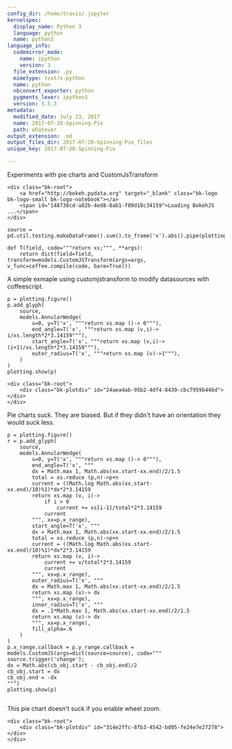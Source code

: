 ```yaml
---
config_dir: /home/travis/.jupyter
kernelspec:
  display_name: Python 3
  language: python
  name: python3
language_info:
  codemirror_mode:
    name: ipython
    version: 3
  file_extension: .py
  mimetype: text/x-python
  name: python
  nbconvert_exporter: python
  pygments_lexer: ipython3
  version: 3.5.3
metadata:
  modified_date: July 23, 2017
  name: 2017-07-20-Spinning-Pie
  path: whatever
output_extension: .md
output_files_dir: 2017-07-20-Spinning-Pie_files
unique_key: 2017-07-20-Spinning-Pie

---
```


Experiments with pie charts and CustomJsTransform


<div class="output_html rendered_html output_subarea ">

    <div class="bk-root">
        <a href="http://bokeh.pydata.org" target="_blank" class="bk-logo bk-logo-small bk-logo-notebook"></a>
        <span id="148730cd-a82b-4ed8-8ab1-f09d18c34159">Loading BokehJS ...</span>
    </div>
</div>



<div id="8e01a6b9-e6c0-4751-b99b-c13d19644ae7"></div>
<div class="output_subarea output_javascript ">
<script type="text/javascript">
var element = $('#8e01a6b9-e6c0-4751-b99b-c13d19644ae7');

(function(global) {
  function now() {
    return new Date();
  }

  var force = true;

  if (typeof (window._bokeh_onload_callbacks) === "undefined" || force === true) {
    window._bokeh_onload_callbacks = [];
    window._bokeh_is_loading = undefined;
  }


  
  if (typeof (window._bokeh_timeout) === "undefined" || force === true) {
    window._bokeh_timeout = Date.now() + 5000;
    window._bokeh_failed_load = false;
  }

  var NB_LOAD_WARNING = {'data': {'text/html':
     "<div style='background-color: #fdd'>\n"+
     "<p>\n"+
     "BokehJS does not appear to have successfully loaded. If loading BokehJS from CDN, this \n"+
     "may be due to a slow or bad network connection. Possible fixes:\n"+
     "</p>\n"+
     "<ul>\n"+
     "<li>re-rerun `output_notebook()` to attempt to load from CDN again, or</li>\n"+
     "<li>use INLINE resources instead, as so:</li>\n"+
     "</ul>\n"+
     "<code>\n"+
     "from bokeh.resources import INLINE\n"+
     "output_notebook(resources=INLINE)\n"+
     "</code>\n"+
     "</div>"}};

  function display_loaded() {
    if (window.Bokeh !== undefined) {
      var el = document.getElementById("148730cd-a82b-4ed8-8ab1-f09d18c34159");
      el.textContent = "BokehJS " + Bokeh.version + " successfully loaded.";
    } else if (Date.now() < window._bokeh_timeout) {
      setTimeout(display_loaded, 100)
    }
  }

  function run_callbacks() {
    window._bokeh_onload_callbacks.forEach(function(callback) { callback() });
    delete window._bokeh_onload_callbacks
    console.info("Bokeh: all callbacks have finished");
  }

  function load_libs(js_urls, callback) {
    window._bokeh_onload_callbacks.push(callback);
    if (window._bokeh_is_loading > 0) {
      console.log("Bokeh: BokehJS is being loaded, scheduling callback at", now());
      return null;
    }
    if (js_urls == null || js_urls.length === 0) {
      run_callbacks();
      return null;
    }
    console.log("Bokeh: BokehJS not loaded, scheduling load and callback at", now());
    window._bokeh_is_loading = js_urls.length;
    for (var i = 0; i < js_urls.length; i++) {
      var url = js_urls[i];
      var s = document.createElement('script');
      s.src = url;
      s.async = false;
      s.onreadystatechange = s.onload = function() {
        window._bokeh_is_loading--;
        if (window._bokeh_is_loading === 0) {
          console.log("Bokeh: all BokehJS libraries loaded");
          run_callbacks()
        }
      };
      s.onerror = function() {
        console.warn("failed to load library " + url);
      };
      console.log("Bokeh: injecting script tag for BokehJS library: ", url);
      document.getElementsByTagName("head")[0].appendChild(s);
    }
  };var element = document.getElementById("148730cd-a82b-4ed8-8ab1-f09d18c34159");
  if (element == null) {
    console.log("Bokeh: ERROR: autoload.js configured with elementid '148730cd-a82b-4ed8-8ab1-f09d18c34159' but no matching script tag was found. ")
    return false;
  }

  var js_urls = ["https://cdn.pydata.org/bokeh/release/bokeh-0.12.5.min.js", "https://cdn.pydata.org/bokeh/release/bokeh-widgets-0.12.5.min.js"];

  var inline_js = [
    function(Bokeh) {
      Bokeh.set_log_level("info");
    },
    
    function(Bokeh) {
      
    },
    
    function(Bokeh) {
      
      document.getElementById("148730cd-a82b-4ed8-8ab1-f09d18c34159").textContent = "BokehJS is loading...";
    },
    function(Bokeh) {
      console.log("Bokeh: injecting CSS: https://cdn.pydata.org/bokeh/release/bokeh-0.12.5.min.css");
      Bokeh.embed.inject_css("https://cdn.pydata.org/bokeh/release/bokeh-0.12.5.min.css");
      console.log("Bokeh: injecting CSS: https://cdn.pydata.org/bokeh/release/bokeh-widgets-0.12.5.min.css");
      Bokeh.embed.inject_css("https://cdn.pydata.org/bokeh/release/bokeh-widgets-0.12.5.min.css");
    }
  ];

  function run_inline_js() {
    
    if ((window.Bokeh !== undefined) || (force === true)) {
      for (var i = 0; i < inline_js.length; i++) {
        inline_js[i](window.Bokeh);
      }if (force === true) {
        display_loaded();
      }} else if (Date.now() < window._bokeh_timeout) {
      setTimeout(run_inline_js, 100);
    } else if (!window._bokeh_failed_load) {
      console.log("Bokeh: BokehJS failed to load within specified timeout.");
      window._bokeh_failed_load = true;
    } else if (force !== true) {
      var cell = $(document.getElementById("148730cd-a82b-4ed8-8ab1-f09d18c34159")).parents('.cell').data().cell;
      cell.output_area.append_execute_result(NB_LOAD_WARNING)
    }

  }

  if (window._bokeh_is_loading === 0) {
    console.log("Bokeh: BokehJS loaded, going straight to plotting");
    run_inline_js();
  } else {
    load_libs(js_urls, function() {
      console.log("Bokeh: BokehJS plotting callback run at", now());
      run_inline_js();
    });
  }
}(this));
</script>
</div>


<div class="output_markdown rendered_html output_subarea ">

<pre><code>source = pd.util.testing.makeDataFrame().sum().to_frame('x').abs().pipe(plotting.ColumnDataSource)</code></pre>

</div>


<div class="output_markdown rendered_html output_subarea ">

<pre><code>def T(field, code="""return xs;""", **args):
    return dict(field=field, transform=models.CustomJSTransform(args=args, v_func=coffee.compile(code, bare=True)))</code></pre>

</div>


<div class="output_markdown rendered_html output_subarea ">
<p>A simple exmaple using customjstransform to modify datasources with coffeescript.</p>

<pre><code>p = plotting.figure()
p.add_glyph(
    source, 
    models.AnnularWedge(
        x=0, y=T('x', """return xs.map ()-&gt; 0"""),
        end_angle=T('x', """return xs.map (v,i)-&gt; i/xs.length*2*3.14159"""),
        start_angle=T('x', """return xs.map (v,i)-&gt; (i+1)/xs.length*2*3.14159"""),
        outer_radius=T('x', """return xs.map (v)-&gt;1"""),
    )
)
plotting.show(p)</code></pre>

</div>

<div class="output_html rendered_html output_subarea ">


    <div class="bk-root">
        <div class="bk-plotdiv" id="24aea4ab-95b2-4df4-8439-cbc7959b446d"></div>
    </div>
<script type="text/javascript">
  
  (function(global) {
    function now() {
      return new Date();
    }
  
    var force = false;
  
    if (typeof (window._bokeh_onload_callbacks) === "undefined" || force === true) {
      window._bokeh_onload_callbacks = [];
      window._bokeh_is_loading = undefined;
    }
  
  
    
    if (typeof (window._bokeh_timeout) === "undefined" || force === true) {
      window._bokeh_timeout = Date.now() + 0;
      window._bokeh_failed_load = false;
    }
  
    var NB_LOAD_WARNING = {'data': {'text/html':
       "<div style='background-color: #fdd'>\n"+
       "<p>\n"+
       "BokehJS does not appear to have successfully loaded. If loading BokehJS from CDN, this \n"+
       "may be due to a slow or bad network connection. Possible fixes:\n"+
       "</p>\n"+
       "<ul>\n"+
       "<li>re-rerun `output_notebook()` to attempt to load from CDN again, or</li>\n"+
       "<li>use INLINE resources instead, as so:</li>\n"+
       "</ul>\n"+
       "<code>\n"+
       "from bokeh.resources import INLINE\n"+
       "output_notebook(resources=INLINE)\n"+
       "</code>\n"+
       "</div>"}};
  
    function display_loaded() {
      if (window.Bokeh !== undefined) {
        var el = document.getElementById("24aea4ab-95b2-4df4-8439-cbc7959b446d");
        el.textContent = "BokehJS " + Bokeh.version + " successfully loaded.";
      } else if (Date.now() < window._bokeh_timeout) {
        setTimeout(display_loaded, 100)
      }
    }
  
    function run_callbacks() {
      window._bokeh_onload_callbacks.forEach(function(callback) { callback() });
      delete window._bokeh_onload_callbacks
      console.info("Bokeh: all callbacks have finished");
    }
  
    function load_libs(js_urls, callback) {
      window._bokeh_onload_callbacks.push(callback);
      if (window._bokeh_is_loading > 0) {
        console.log("Bokeh: BokehJS is being loaded, scheduling callback at", now());
        return null;
      }
      if (js_urls == null || js_urls.length === 0) {
        run_callbacks();
        return null;
      }
      console.log("Bokeh: BokehJS not loaded, scheduling load and callback at", now());
      window._bokeh_is_loading = js_urls.length;
      for (var i = 0; i < js_urls.length; i++) {
        var url = js_urls[i];
        var s = document.createElement('script');
        s.src = url;
        s.async = false;
        s.onreadystatechange = s.onload = function() {
          window._bokeh_is_loading--;
          if (window._bokeh_is_loading === 0) {
            console.log("Bokeh: all BokehJS libraries loaded");
            run_callbacks()
          }
        };
        s.onerror = function() {
          console.warn("failed to load library " + url);
        };
        console.log("Bokeh: injecting script tag for BokehJS library: ", url);
        document.getElementsByTagName("head")[0].appendChild(s);
      }
    };var element = document.getElementById("24aea4ab-95b2-4df4-8439-cbc7959b446d");
    if (element == null) {
      console.log("Bokeh: ERROR: autoload.js configured with elementid '24aea4ab-95b2-4df4-8439-cbc7959b446d' but no matching script tag was found. ")
      return false;
    }
  
    var js_urls = [];
  
    var inline_js = [
      function(Bokeh) {
        (function() {
          var fn = function() {
            var docs_json = {"59d283a5-8dee-407e-89cd-abf2941518e5":{"roots":{"references":[{"attributes":{"formatter":{"id":"9a0f71c0-5cee-4e9d-a4cd-244e9e4e3537","type":"BasicTickFormatter"},"plot":{"id":"9cd411b6-7096-4a05-ad1d-15c951907262","subtype":"Figure","type":"Plot"},"ticker":{"id":"fede1073-7f2a-4577-b811-c859b4544748","type":"BasicTicker"}},"id":"de329a51-093f-4226-951e-30334680ada1","type":"LinearAxis"},{"attributes":{"plot":{"id":"9cd411b6-7096-4a05-ad1d-15c951907262","subtype":"Figure","type":"Plot"}},"id":"dbdbe08d-a7a4-40f2-bb76-0b4b99b89ca5","type":"ResetTool"},{"attributes":{"plot":null,"text":""},"id":"a59bbff8-3c41-41a0-a3b5-4bbf148f9a18","type":"Title"},{"attributes":{"formatter":{"id":"76ccf9a1-a3b8-4ee2-b459-3bdd3b7bb0cd","type":"BasicTickFormatter"},"plot":{"id":"9cd411b6-7096-4a05-ad1d-15c951907262","subtype":"Figure","type":"Plot"},"ticker":{"id":"c108ccb1-d16c-4951-a50d-e18b417aa0e9","type":"BasicTicker"}},"id":"936c81a5-8cd0-4e66-b659-8f04fb30278c","type":"LinearAxis"},{"attributes":{"v_func":"// Generated by CoffeeScript 1.11.1\nreturn xs.map(function() {\n  return 0;\n});\n"},"id":"b1025dba-4acc-4d5d-8471-a47ab6c459e7","type":"CustomJSTransform"},{"attributes":{"overlay":{"id":"92c44068-b4a1-4882-b3c0-04e701fdafaf","type":"BoxAnnotation"},"plot":{"id":"9cd411b6-7096-4a05-ad1d-15c951907262","subtype":"Figure","type":"Plot"}},"id":"b343dd8b-6371-4115-8bcf-36941f1d6308","type":"BoxZoomTool"},{"attributes":{"plot":{"id":"9cd411b6-7096-4a05-ad1d-15c951907262","subtype":"Figure","type":"Plot"},"ticker":{"id":"c108ccb1-d16c-4951-a50d-e18b417aa0e9","type":"BasicTicker"}},"id":"6020079a-3bdd-48f7-ace3-33f9d4595c99","type":"Grid"},{"attributes":{},"id":"76ccf9a1-a3b8-4ee2-b459-3bdd3b7bb0cd","type":"BasicTickFormatter"},{"attributes":{"plot":{"id":"9cd411b6-7096-4a05-ad1d-15c951907262","subtype":"Figure","type":"Plot"}},"id":"24e63a5f-09e4-4457-865d-82f257ccc27d","type":"HelpTool"},{"attributes":{"v_func":"// Generated by CoffeeScript 1.11.1\nreturn xs.map(function(v, i) {\n  return i / xs.length * 2 * 3.14159;\n});\n"},"id":"583f3610-0ee4-4f84-927e-9477f013b5bc","type":"CustomJSTransform"},{"attributes":{"plot":{"id":"9cd411b6-7096-4a05-ad1d-15c951907262","subtype":"Figure","type":"Plot"}},"id":"b0db882b-484a-4fe8-b722-f4c6f1db47cc","type":"WheelZoomTool"},{"attributes":{"v_func":"// Generated by CoffeeScript 1.11.1\nreturn xs.map(function(v) {\n  return 1;\n});\n"},"id":"3010075e-8c2d-4fde-9c6c-598c392d876e","type":"CustomJSTransform"},{"attributes":{"callback":null},"id":"dfb08da9-5b67-4bc1-a2f5-bbd8d9c41352","type":"DataRange1d"},{"attributes":{"end_angle":{"field":"x","transform":{"id":"583f3610-0ee4-4f84-927e-9477f013b5bc","type":"CustomJSTransform"},"units":"rad"},"outer_radius":{"field":"x","transform":{"id":"3010075e-8c2d-4fde-9c6c-598c392d876e","type":"CustomJSTransform"},"units":"data"},"start_angle":{"field":"x","transform":{"id":"0129e98a-67a5-4cb5-91d2-4f3e07756ee3","type":"CustomJSTransform"},"units":"rad"},"x":{"value":0},"y":{"field":"x","transform":{"id":"b1025dba-4acc-4d5d-8471-a47ab6c459e7","type":"CustomJSTransform"}}},"id":"a267b10f-c137-46a8-8892-6ea2c9620186","type":"AnnularWedge"},{"attributes":{},"id":"63f2da54-79b0-4b48-af8c-8c93d1d87cfc","type":"ToolEvents"},{"attributes":{"plot":{"id":"9cd411b6-7096-4a05-ad1d-15c951907262","subtype":"Figure","type":"Plot"}},"id":"de583ec1-0592-425a-9cbb-d84d518a4060","type":"PanTool"},{"attributes":{"callback":null,"column_names":["index","x"],"data":{"index":["A","B","C","D"],"x":{"__ndarray__":"CZvmXcQ/G0B2K7Sdw3/TP+C/BCg/HwZAaN4gO4D3IEA=","dtype":"float64","shape":[4]}}},"id":"22d3e580-7e4d-4748-8013-f9bcd750130f","type":"ColumnDataSource"},{"attributes":{},"id":"fede1073-7f2a-4577-b811-c859b4544748","type":"BasicTicker"},{"attributes":{"plot":{"id":"9cd411b6-7096-4a05-ad1d-15c951907262","subtype":"Figure","type":"Plot"}},"id":"5055e67d-1763-4648-9273-8f5eeace8eef","type":"SaveTool"},{"attributes":{"active_drag":"auto","active_scroll":"auto","active_tap":"auto","tools":[{"id":"de583ec1-0592-425a-9cbb-d84d518a4060","type":"PanTool"},{"id":"b0db882b-484a-4fe8-b722-f4c6f1db47cc","type":"WheelZoomTool"},{"id":"b343dd8b-6371-4115-8bcf-36941f1d6308","type":"BoxZoomTool"},{"id":"5055e67d-1763-4648-9273-8f5eeace8eef","type":"SaveTool"},{"id":"dbdbe08d-a7a4-40f2-bb76-0b4b99b89ca5","type":"ResetTool"},{"id":"24e63a5f-09e4-4457-865d-82f257ccc27d","type":"HelpTool"}]},"id":"2bf00162-96d5-4f0b-8877-1356c6e5792c","type":"Toolbar"},{"attributes":{},"id":"c108ccb1-d16c-4951-a50d-e18b417aa0e9","type":"BasicTicker"},{"attributes":{"below":[{"id":"936c81a5-8cd0-4e66-b659-8f04fb30278c","type":"LinearAxis"}],"left":[{"id":"de329a51-093f-4226-951e-30334680ada1","type":"LinearAxis"}],"renderers":[{"id":"936c81a5-8cd0-4e66-b659-8f04fb30278c","type":"LinearAxis"},{"id":"6020079a-3bdd-48f7-ace3-33f9d4595c99","type":"Grid"},{"id":"de329a51-093f-4226-951e-30334680ada1","type":"LinearAxis"},{"id":"5f17b369-6f66-41f1-b2b1-3c9f8e551ebc","type":"Grid"},{"id":"92c44068-b4a1-4882-b3c0-04e701fdafaf","type":"BoxAnnotation"},{"id":"c416e616-01f2-4d30-9fcc-a3e65bd82dfb","type":"GlyphRenderer"}],"title":{"id":"a59bbff8-3c41-41a0-a3b5-4bbf148f9a18","type":"Title"},"tool_events":{"id":"63f2da54-79b0-4b48-af8c-8c93d1d87cfc","type":"ToolEvents"},"toolbar":{"id":"2bf00162-96d5-4f0b-8877-1356c6e5792c","type":"Toolbar"},"x_range":{"id":"dfb08da9-5b67-4bc1-a2f5-bbd8d9c41352","type":"DataRange1d"},"y_range":{"id":"97fb58f3-d29e-46d2-a54a-3d99344160d7","type":"DataRange1d"}},"id":"9cd411b6-7096-4a05-ad1d-15c951907262","subtype":"Figure","type":"Plot"},{"attributes":{"callback":null},"id":"97fb58f3-d29e-46d2-a54a-3d99344160d7","type":"DataRange1d"},{"attributes":{"data_source":{"id":"22d3e580-7e4d-4748-8013-f9bcd750130f","type":"ColumnDataSource"},"glyph":{"id":"a267b10f-c137-46a8-8892-6ea2c9620186","type":"AnnularWedge"},"hover_glyph":null,"muted_glyph":null},"id":"c416e616-01f2-4d30-9fcc-a3e65bd82dfb","type":"GlyphRenderer"},{"attributes":{"v_func":"// Generated by CoffeeScript 1.11.1\nreturn xs.map(function(v, i) {\n  return (i + 1) / xs.length * 2 * 3.14159;\n});\n"},"id":"0129e98a-67a5-4cb5-91d2-4f3e07756ee3","type":"CustomJSTransform"},{"attributes":{"dimension":1,"plot":{"id":"9cd411b6-7096-4a05-ad1d-15c951907262","subtype":"Figure","type":"Plot"},"ticker":{"id":"fede1073-7f2a-4577-b811-c859b4544748","type":"BasicTicker"}},"id":"5f17b369-6f66-41f1-b2b1-3c9f8e551ebc","type":"Grid"},{"attributes":{"bottom_units":"screen","fill_alpha":{"value":0.5},"fill_color":{"value":"lightgrey"},"left_units":"screen","level":"overlay","line_alpha":{"value":1.0},"line_color":{"value":"black"},"line_dash":[4,4],"line_width":{"value":2},"plot":null,"render_mode":"css","right_units":"screen","top_units":"screen"},"id":"92c44068-b4a1-4882-b3c0-04e701fdafaf","type":"BoxAnnotation"},{"attributes":{},"id":"9a0f71c0-5cee-4e9d-a4cd-244e9e4e3537","type":"BasicTickFormatter"}],"root_ids":["9cd411b6-7096-4a05-ad1d-15c951907262"]},"title":"Bokeh Application","version":"0.12.5"}};
            var render_items = [{"docid":"59d283a5-8dee-407e-89cd-abf2941518e5","elementid":"24aea4ab-95b2-4df4-8439-cbc7959b446d","modelid":"9cd411b6-7096-4a05-ad1d-15c951907262"}];
            
            Bokeh.embed.embed_items(docs_json, render_items);
          };
          if (document.readyState != "loading") fn();
          else document.addEventListener("DOMContentLoaded", fn);
        })();
      },
      function(Bokeh) {
      }
    ];
  
    function run_inline_js() {
      
      if ((window.Bokeh !== undefined) || (force === true)) {
        for (var i = 0; i < inline_js.length; i++) {
          inline_js[i](window.Bokeh);
        }if (force === true) {
          display_loaded();
        }} else if (Date.now() < window._bokeh_timeout) {
        setTimeout(run_inline_js, 100);
      } else if (!window._bokeh_failed_load) {
        console.log("Bokeh: BokehJS failed to load within specified timeout.");
        window._bokeh_failed_load = true;
      } else if (force !== true) {
        var cell = $(document.getElementById("24aea4ab-95b2-4df4-8439-cbc7959b446d")).parents('.cell').data().cell;
        cell.output_area.append_execute_result(NB_LOAD_WARNING)
      }
  
    }
  
    if (window._bokeh_is_loading === 0) {
      console.log("Bokeh: BokehJS loaded, going straight to plotting");
      run_inline_js();
    } else {
      load_libs(js_urls, function() {
        console.log("Bokeh: BokehJS plotting callback run at", now());
        run_inline_js();
      });
    }
  }(this));
</script>
</div>


<div class="output_markdown rendered_html output_subarea ">
<p>Pie charts suck.  They are biased.  But if they didn't have an orientation they would suck less.</p>

<pre><code>p = plotting.figure()
r = p.add_glyph(
    source, 
    models.AnnularWedge(
        x=0, y=T('x', """return xs.map ()-&gt; 0"""),
        end_angle=T('x', """
        dx = Math.max 1, Math.abs(xx.start-xx.end)/2/1.5
        total = xs.reduce (p,n)-&gt;p+n
        current = ((Math.log Math.abs(xx.start-xx.end)/10)%1)*dx*2*3.14159            
        return xs.map (v, i)-&gt; 
            if i &gt; 0
                current += xs[i-1]/total*2*3.14159
            current
        """, xx=p.x_range),
        start_angle=T('x', """
        dx = Math.max 1, Math.abs(xx.start-xx.end)/2/1.5
        total = xs.reduce (p,n)-&gt;p+n
        current = ((Math.log Math.abs(xx.start-xx.end)/10)%1)*dx*2*3.14159
        return xs.map (v, i)-&gt; 
            current += v/total*2*3.14159 
            current
        """, xx=p.x_range),
        outer_radius=T('x', """
        dx = Math.max 1, Math.abs(xx.start-xx.end)/2/1.5
        return xs.map (v)-&gt; dx
        """, xx=p.x_range),
        inner_radius=T('x', """
        dx = .1*Math.max 1, Math.abs(xx.start-xx.end)/2/1.5
        return xs.map (v)-&gt; dx
        """, xx=p.x_range),
        fill_alpha=.6
    )
)
p.x_range.callback = p.y_range.callback = models.CustomJS(args=dict(source=source), code="""
source.trigger('change');
dx = Math.abs(cb_obj.start - cb_obj.end)/2
cb_obj.start = dx
cb_obj.end = -dx
""")
plotting.show(p)

</code></pre>
<p>This pie chart doesn't suck if you enable wheel zoom.</p>

</div>

<div class="output_html rendered_html output_subarea ">


    <div class="bk-root">
        <div class="bk-plotdiv" id="314e2ffc-8fb3-4542-bd05-fe24e7e27278"></div>
    </div>
<script type="text/javascript">
  
  (function(global) {
    function now() {
      return new Date();
    }
  
    var force = false;
  
    if (typeof (window._bokeh_onload_callbacks) === "undefined" || force === true) {
      window._bokeh_onload_callbacks = [];
      window._bokeh_is_loading = undefined;
    }
  
  
    
    if (typeof (window._bokeh_timeout) === "undefined" || force === true) {
      window._bokeh_timeout = Date.now() + 0;
      window._bokeh_failed_load = false;
    }
  
    var NB_LOAD_WARNING = {'data': {'text/html':
       "<div style='background-color: #fdd'>\n"+
       "<p>\n"+
       "BokehJS does not appear to have successfully loaded. If loading BokehJS from CDN, this \n"+
       "may be due to a slow or bad network connection. Possible fixes:\n"+
       "</p>\n"+
       "<ul>\n"+
       "<li>re-rerun `output_notebook()` to attempt to load from CDN again, or</li>\n"+
       "<li>use INLINE resources instead, as so:</li>\n"+
       "</ul>\n"+
       "<code>\n"+
       "from bokeh.resources import INLINE\n"+
       "output_notebook(resources=INLINE)\n"+
       "</code>\n"+
       "</div>"}};
  
    function display_loaded() {
      if (window.Bokeh !== undefined) {
        var el = document.getElementById("314e2ffc-8fb3-4542-bd05-fe24e7e27278");
        el.textContent = "BokehJS " + Bokeh.version + " successfully loaded.";
      } else if (Date.now() < window._bokeh_timeout) {
        setTimeout(display_loaded, 100)
      }
    }
  
    function run_callbacks() {
      window._bokeh_onload_callbacks.forEach(function(callback) { callback() });
      delete window._bokeh_onload_callbacks
      console.info("Bokeh: all callbacks have finished");
    }
  
    function load_libs(js_urls, callback) {
      window._bokeh_onload_callbacks.push(callback);
      if (window._bokeh_is_loading > 0) {
        console.log("Bokeh: BokehJS is being loaded, scheduling callback at", now());
        return null;
      }
      if (js_urls == null || js_urls.length === 0) {
        run_callbacks();
        return null;
      }
      console.log("Bokeh: BokehJS not loaded, scheduling load and callback at", now());
      window._bokeh_is_loading = js_urls.length;
      for (var i = 0; i < js_urls.length; i++) {
        var url = js_urls[i];
        var s = document.createElement('script');
        s.src = url;
        s.async = false;
        s.onreadystatechange = s.onload = function() {
          window._bokeh_is_loading--;
          if (window._bokeh_is_loading === 0) {
            console.log("Bokeh: all BokehJS libraries loaded");
            run_callbacks()
          }
        };
        s.onerror = function() {
          console.warn("failed to load library " + url);
        };
        console.log("Bokeh: injecting script tag for BokehJS library: ", url);
        document.getElementsByTagName("head")[0].appendChild(s);
      }
    };var element = document.getElementById("314e2ffc-8fb3-4542-bd05-fe24e7e27278");
    if (element == null) {
      console.log("Bokeh: ERROR: autoload.js configured with elementid '314e2ffc-8fb3-4542-bd05-fe24e7e27278' but no matching script tag was found. ")
      return false;
    }
  
    var js_urls = [];
  
    var inline_js = [
      function(Bokeh) {
        (function() {
          var fn = function() {
            var docs_json = {"84ff5251-32b6-4977-986d-dab4e81c9221":{"roots":{"references":[{"attributes":{"callback":{"id":"d3603b53-4516-4f67-b12e-fc14a475bdd5","type":"CustomJS"}},"id":"15a69148-3817-417b-a608-212a9edb408f","type":"DataRange1d"},{"attributes":{"plot":{"id":"4c3a1e90-f2f8-45c9-9187-6a957c12bc2d","subtype":"Figure","type":"Plot"},"ticker":{"id":"e5cac4d4-269b-44c3-83b9-7e576ee53ebd","type":"BasicTicker"}},"id":"38701d76-ae17-4e7a-9dad-6f559598324c","type":"Grid"},{"attributes":{"below":[{"id":"92e5c49e-ee26-4e33-9433-768fc654dd03","type":"LinearAxis"}],"left":[{"id":"17d1df54-27c0-474d-9ef1-85885ed25223","type":"LinearAxis"}],"renderers":[{"id":"92e5c49e-ee26-4e33-9433-768fc654dd03","type":"LinearAxis"},{"id":"38701d76-ae17-4e7a-9dad-6f559598324c","type":"Grid"},{"id":"17d1df54-27c0-474d-9ef1-85885ed25223","type":"LinearAxis"},{"id":"ef074eb8-88f7-47fa-a275-df9eb4b8e9d7","type":"Grid"},{"id":"cfa58219-3427-45f6-90bf-5d1b76b5f324","type":"BoxAnnotation"},{"id":"ab6edc96-7946-4478-b352-333c0440978c","type":"GlyphRenderer"}],"title":{"id":"5ee09e98-7865-48a5-bc50-226271dbf412","type":"Title"},"tool_events":{"id":"ba0ea57b-1266-48e8-b774-9948f7eb24f7","type":"ToolEvents"},"toolbar":{"id":"c81e1116-ded5-421c-8476-2af5cd9af5c6","type":"Toolbar"},"x_range":{"id":"15a69148-3817-417b-a608-212a9edb408f","type":"DataRange1d"},"y_range":{"id":"7896b6b6-de61-4600-aac8-a4286d5a629b","type":"DataRange1d"}},"id":"4c3a1e90-f2f8-45c9-9187-6a957c12bc2d","subtype":"Figure","type":"Plot"},{"attributes":{"overlay":{"id":"cfa58219-3427-45f6-90bf-5d1b76b5f324","type":"BoxAnnotation"},"plot":{"id":"4c3a1e90-f2f8-45c9-9187-6a957c12bc2d","subtype":"Figure","type":"Plot"}},"id":"906cb8bb-b7f0-46d9-a205-cbcdfd0086fb","type":"BoxZoomTool"},{"attributes":{"plot":null,"text":""},"id":"5ee09e98-7865-48a5-bc50-226271dbf412","type":"Title"},{"attributes":{"v_func":"// Generated by CoffeeScript 1.11.1\nreturn xs.map(function() {\n  return 0;\n});\n"},"id":"397cff7b-f284-44f1-9e8c-cf1b84155b56","type":"CustomJSTransform"},{"attributes":{"active_drag":"auto","active_scroll":"auto","active_tap":"auto","tools":[{"id":"90d123e7-676d-40a6-ad02-31207c3e1246","type":"PanTool"},{"id":"7d22b637-424b-4bce-9d7e-071dee7523f2","type":"WheelZoomTool"},{"id":"906cb8bb-b7f0-46d9-a205-cbcdfd0086fb","type":"BoxZoomTool"},{"id":"c32e837e-af0e-4655-8eaf-90840c8dd842","type":"SaveTool"},{"id":"ccb9f06c-39ee-4373-a5ae-7118fa1a4078","type":"ResetTool"},{"id":"a60b478e-607f-46e7-a9e4-23a441048164","type":"HelpTool"}]},"id":"c81e1116-ded5-421c-8476-2af5cd9af5c6","type":"Toolbar"},{"attributes":{"callback":null,"column_names":["index","x"],"data":{"index":["A","B","C","D"],"x":{"__ndarray__":"CZvmXcQ/G0B2K7Sdw3/TP+C/BCg/HwZAaN4gO4D3IEA=","dtype":"float64","shape":[4]}}},"id":"22d3e580-7e4d-4748-8013-f9bcd750130f","type":"ColumnDataSource"},{"attributes":{"plot":{"id":"4c3a1e90-f2f8-45c9-9187-6a957c12bc2d","subtype":"Figure","type":"Plot"}},"id":"7d22b637-424b-4bce-9d7e-071dee7523f2","type":"WheelZoomTool"},{"attributes":{"plot":{"id":"4c3a1e90-f2f8-45c9-9187-6a957c12bc2d","subtype":"Figure","type":"Plot"}},"id":"a60b478e-607f-46e7-a9e4-23a441048164","type":"HelpTool"},{"attributes":{"bottom_units":"screen","fill_alpha":{"value":0.5},"fill_color":{"value":"lightgrey"},"left_units":"screen","level":"overlay","line_alpha":{"value":1.0},"line_color":{"value":"black"},"line_dash":[4,4],"line_width":{"value":2},"plot":null,"render_mode":"css","right_units":"screen","top_units":"screen"},"id":"cfa58219-3427-45f6-90bf-5d1b76b5f324","type":"BoxAnnotation"},{"attributes":{},"id":"a66078b6-8201-4049-ac80-f6e10be88d24","type":"BasicTickFormatter"},{"attributes":{"formatter":{"id":"a66078b6-8201-4049-ac80-f6e10be88d24","type":"BasicTickFormatter"},"plot":{"id":"4c3a1e90-f2f8-45c9-9187-6a957c12bc2d","subtype":"Figure","type":"Plot"},"ticker":{"id":"e5cac4d4-269b-44c3-83b9-7e576ee53ebd","type":"BasicTicker"}},"id":"92e5c49e-ee26-4e33-9433-768fc654dd03","type":"LinearAxis"},{"attributes":{"plot":{"id":"4c3a1e90-f2f8-45c9-9187-6a957c12bc2d","subtype":"Figure","type":"Plot"}},"id":"ccb9f06c-39ee-4373-a5ae-7118fa1a4078","type":"ResetTool"},{"attributes":{},"id":"ba0ea57b-1266-48e8-b774-9948f7eb24f7","type":"ToolEvents"},{"attributes":{"end_angle":{"field":"x","transform":{"id":"85c7ed7e-b394-421b-b298-dd177bd98115","type":"CustomJSTransform"},"units":"rad"},"fill_alpha":{"value":0.6},"inner_radius":{"field":"x","transform":{"id":"56e1c8d6-53b5-4841-91c7-ef7abc4c244c","type":"CustomJSTransform"},"units":"data"},"outer_radius":{"field":"x","transform":{"id":"59a8423e-cbce-4d7c-960f-509397bd5277","type":"CustomJSTransform"},"units":"data"},"start_angle":{"field":"x","transform":{"id":"4fc1679e-fdce-41ab-8d71-839c26fb7135","type":"CustomJSTransform"},"units":"rad"},"x":{"value":0},"y":{"field":"x","transform":{"id":"397cff7b-f284-44f1-9e8c-cf1b84155b56","type":"CustomJSTransform"}}},"id":"1f50d375-2b33-4e61-b9f9-4b050b6379d3","type":"AnnularWedge"},{"attributes":{"data_source":{"id":"22d3e580-7e4d-4748-8013-f9bcd750130f","type":"ColumnDataSource"},"glyph":{"id":"1f50d375-2b33-4e61-b9f9-4b050b6379d3","type":"AnnularWedge"},"hover_glyph":null,"muted_glyph":null},"id":"ab6edc96-7946-4478-b352-333c0440978c","type":"GlyphRenderer"},{"attributes":{"plot":{"id":"4c3a1e90-f2f8-45c9-9187-6a957c12bc2d","subtype":"Figure","type":"Plot"}},"id":"90d123e7-676d-40a6-ad02-31207c3e1246","type":"PanTool"},{"attributes":{"args":{"xx":{"id":"15a69148-3817-417b-a608-212a9edb408f","type":"DataRange1d"}},"v_func":"// Generated by CoffeeScript 1.11.1\nvar dx;\n\ndx = Math.max(1, Math.abs(xx.start - xx.end) / 2 / 1.5);\n\nreturn xs.map(function(v) {\n  return dx;\n});\n"},"id":"59a8423e-cbce-4d7c-960f-509397bd5277","type":"CustomJSTransform"},{"attributes":{},"id":"e5cac4d4-269b-44c3-83b9-7e576ee53ebd","type":"BasicTicker"},{"attributes":{"formatter":{"id":"0522f32e-bbbc-440a-b754-fe348d3f3198","type":"BasicTickFormatter"},"plot":{"id":"4c3a1e90-f2f8-45c9-9187-6a957c12bc2d","subtype":"Figure","type":"Plot"},"ticker":{"id":"a26076a9-7bbc-4cb9-b6f8-9d99c838d6ea","type":"BasicTicker"}},"id":"17d1df54-27c0-474d-9ef1-85885ed25223","type":"LinearAxis"},{"attributes":{"args":{"source":{"id":"22d3e580-7e4d-4748-8013-f9bcd750130f","type":"ColumnDataSource"}},"code":"\nsource.trigger('change');\ndx = Math.abs(cb_obj.start - cb_obj.end)/2\ncb_obj.start = dx\ncb_obj.end = -dx\n"},"id":"d3603b53-4516-4f67-b12e-fc14a475bdd5","type":"CustomJS"},{"attributes":{},"id":"0522f32e-bbbc-440a-b754-fe348d3f3198","type":"BasicTickFormatter"},{"attributes":{"args":{"xx":{"id":"15a69148-3817-417b-a608-212a9edb408f","type":"DataRange1d"}},"v_func":"// Generated by CoffeeScript 1.11.1\nvar current, dx, total;\n\ndx = Math.max(1, Math.abs(xx.start - xx.end) / 2 / 1.5);\n\ntotal = xs.reduce(function(p, n) {\n  return p + n;\n});\n\ncurrent = ((Math.log(Math.abs(xx.start - xx.end) / 10)) % 1) * dx * 2 * 3.14159;\n\nreturn xs.map(function(v, i) {\n  current += v / total * 2 * 3.14159;\n  return current;\n});\n"},"id":"4fc1679e-fdce-41ab-8d71-839c26fb7135","type":"CustomJSTransform"},{"attributes":{"plot":{"id":"4c3a1e90-f2f8-45c9-9187-6a957c12bc2d","subtype":"Figure","type":"Plot"}},"id":"c32e837e-af0e-4655-8eaf-90840c8dd842","type":"SaveTool"},{"attributes":{"dimension":1,"plot":{"id":"4c3a1e90-f2f8-45c9-9187-6a957c12bc2d","subtype":"Figure","type":"Plot"},"ticker":{"id":"a26076a9-7bbc-4cb9-b6f8-9d99c838d6ea","type":"BasicTicker"}},"id":"ef074eb8-88f7-47fa-a275-df9eb4b8e9d7","type":"Grid"},{"attributes":{"callback":{"id":"d3603b53-4516-4f67-b12e-fc14a475bdd5","type":"CustomJS"}},"id":"7896b6b6-de61-4600-aac8-a4286d5a629b","type":"DataRange1d"},{"attributes":{},"id":"a26076a9-7bbc-4cb9-b6f8-9d99c838d6ea","type":"BasicTicker"},{"attributes":{"args":{"xx":{"id":"15a69148-3817-417b-a608-212a9edb408f","type":"DataRange1d"}},"v_func":"// Generated by CoffeeScript 1.11.1\nvar dx;\n\ndx = .1 * Math.max(1, Math.abs(xx.start - xx.end) / 2 / 1.5);\n\nreturn xs.map(function(v) {\n  return dx;\n});\n"},"id":"56e1c8d6-53b5-4841-91c7-ef7abc4c244c","type":"CustomJSTransform"},{"attributes":{"args":{"xx":{"id":"15a69148-3817-417b-a608-212a9edb408f","type":"DataRange1d"}},"v_func":"// Generated by CoffeeScript 1.11.1\nvar current, dx, total;\n\ndx = Math.max(1, Math.abs(xx.start - xx.end) / 2 / 1.5);\n\ntotal = xs.reduce(function(p, n) {\n  return p + n;\n});\n\ncurrent = ((Math.log(Math.abs(xx.start - xx.end) / 10)) % 1) * dx * 2 * 3.14159;\n\nreturn xs.map(function(v, i) {\n  if (i > 0) {\n    current += xs[i - 1] / total * 2 * 3.14159;\n  }\n  return current;\n});\n"},"id":"85c7ed7e-b394-421b-b298-dd177bd98115","type":"CustomJSTransform"}],"root_ids":["4c3a1e90-f2f8-45c9-9187-6a957c12bc2d"]},"title":"Bokeh Application","version":"0.12.5"}};
            var render_items = [{"docid":"84ff5251-32b6-4977-986d-dab4e81c9221","elementid":"314e2ffc-8fb3-4542-bd05-fe24e7e27278","modelid":"4c3a1e90-f2f8-45c9-9187-6a957c12bc2d"}];
            
            Bokeh.embed.embed_items(docs_json, render_items);
          };
          if (document.readyState != "loading") fn();
          else document.addEventListener("DOMContentLoaded", fn);
        })();
      },
      function(Bokeh) {
      }
    ];
  
    function run_inline_js() {
      
      if ((window.Bokeh !== undefined) || (force === true)) {
        for (var i = 0; i < inline_js.length; i++) {
          inline_js[i](window.Bokeh);
        }if (force === true) {
          display_loaded();
        }} else if (Date.now() < window._bokeh_timeout) {
        setTimeout(run_inline_js, 100);
      } else if (!window._bokeh_failed_load) {
        console.log("Bokeh: BokehJS failed to load within specified timeout.");
        window._bokeh_failed_load = true;
      } else if (force !== true) {
        var cell = $(document.getElementById("314e2ffc-8fb3-4542-bd05-fe24e7e27278")).parents('.cell').data().cell;
        cell.output_area.append_execute_result(NB_LOAD_WARNING)
      }
  
    }
  
    if (window._bokeh_is_loading === 0) {
      console.log("Bokeh: BokehJS loaded, going straight to plotting");
      run_inline_js();
    } else {
      load_libs(js_urls, function() {
        console.log("Bokeh: BokehJS plotting callback run at", now());
        run_inline_js();
      });
    }
  }(this));
</script>
</div>


